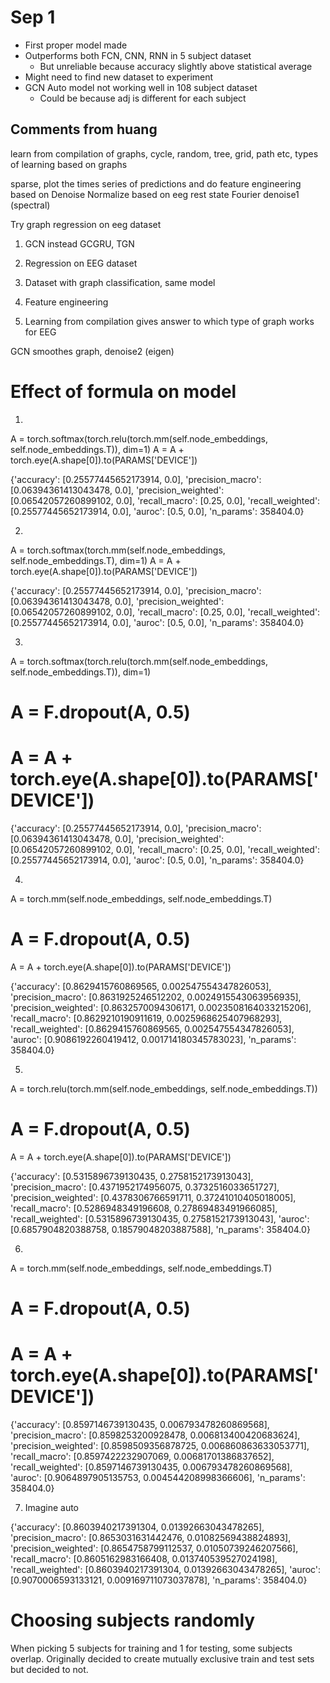 # Sep 1
 - First proper model made
 - Outperforms both FCN, CNN, RNN in 5 subject dataset
   - But unreliable because accuracy slightly above statistical average
 - Might need to find new dataset to experiment
 - GCN Auto model not working well in 108 subject dataset
   - Could be because adj is different for each subject



## Comments from huang
learn from compilation of graphs, cycle, random, tree, grid, path etc, types of learning based on graphs

sparse, plot the times series of predictions and do feature engineering based on
    Denoise 
    Normalize based on eeg rest state
    Fourier denoise1 (spectral)

Try graph regression on eeg dataset

1. GCN instead GCGRU, TGN
2. Regression on EEG dataset

3. Dataset with graph classification, same model 
4. Feature engineering
5. Learning from compilation gives answer to which type of graph works for EEG


GCN smoothes graph, denoise2 (eigen)

# Effect of formula on model
1.
A = torch.softmax(torch.relu(torch.mm(self.node_embeddings, self.node_embeddings.T)), dim=1)
A = A + torch.eye(A.shape[0]).to(PARAMS['DEVICE'])

{'accuracy': [0.25577445652173914, 0.0], 'precision_macro': [0.06394361413043478, 0.0], 'precision_weighted': [0.06542057260899102, 0.0], 'recall_macro': [0.25, 0.0], 'recall_weighted': [0.25577445652173914, 0.0], 'auroc': [0.5, 0.0], 'n_params': 358404.0}

2.
A = torch.softmax(torch.mm(self.node_embeddings, self.node_embeddings.T), dim=1)
A = A + torch.eye(A.shape[0]).to(PARAMS['DEVICE'])

{'accuracy': [0.25577445652173914, 0.0], 'precision_macro': [0.06394361413043478, 0.0], 'precision_weighted': [0.06542057260899102, 0.0], 'recall_macro': [0.25, 0.0], 'recall_weighted': [0.25577445652173914, 0.0], 'auroc': [0.5, 0.0], 'n_params': 358404.0}

3.
A = torch.softmax(torch.relu(torch.mm(self.node_embeddings, self.node_embeddings.T)), dim=1)
# A = F.dropout(A, 0.5)
# A = A + torch.eye(A.shape[0]).to(PARAMS['DEVICE'])
{'accuracy': [0.25577445652173914, 0.0], 'precision_macro': [0.06394361413043478, 0.0], 'precision_weighted': [0.06542057260899102, 0.0], 'recall_macro': [0.25, 0.0], 'recall_weighted': [0.25577445652173914, 0.0], 'auroc': [0.5, 0.0], 'n_params': 358404.0}

4.
A = torch.mm(self.node_embeddings, self.node_embeddings.T)
# A = F.dropout(A, 0.5)
A = A + torch.eye(A.shape[0]).to(PARAMS['DEVICE'])

{'accuracy': [0.8629415760869565, 0.002547554347826053], 'precision_macro': [0.8631925246512202, 0.0024915543063956935], 'precision_weighted': [0.8632570094306171, 0.0023508164033215206], 'recall_macro': [0.8629210190911619, 0.0025968625407968293], 'recall_weighted': [0.8629415760869565, 0.002547554347826053], 'auroc': [0.9086192260419412, 0.001714180345783023], 'n_params': 358404.0}

5. 
A = torch.relu(torch.mm(self.node_embeddings, self.node_embeddings.T))
# A = F.dropout(A, 0.5)
A = A + torch.eye(A.shape[0]).to(PARAMS['DEVICE'])

{'accuracy': [0.5315896739130435, 0.2758152173913043], 'precision_macro': [0.4371952174956075, 0.3732516033651727], 'precision_weighted': [0.4378306766591711, 0.37241010405018005], 'recall_macro': [0.5286948349196608, 0.27869483491966085], 'recall_weighted': [0.5315896739130435, 0.2758152173913043], 'auroc': [0.6857904820388758, 0.18579048203887588], 'n_params': 358404.0}

6. 
A = torch.mm(self.node_embeddings, self.node_embeddings.T)
# A = F.dropout(A, 0.5)
# A = A + torch.eye(A.shape[0]).to(PARAMS['DEVICE'])

{'accuracy': [0.8597146739130435, 0.006793478260869568], 'precision_macro': [0.8598253200928478, 0.006813400420683624], 'precision_weighted': [0.8598509356878725, 0.006860863633053771], 'recall_macro': [0.8597422232907069, 0.00681701386837652], 'recall_weighted': [0.8597146739130435, 0.006793478260869568], 'auroc': [0.9064897905135753, 0.004544208998366606], 'n_params': 358404.0}

7. Imagine auto

{'accuracy': [0.8603940217391304, 0.01392663043478265], 'precision_macro': [0.8653031631442476, 0.01082569438824893], 'precision_weighted': [0.8654758799112537, 0.01050739246207566], 'recall_macro': [0.8605162983166408, 0.013740539527024198], 'recall_weighted': [0.8603940217391304, 0.01392663043478265], 'auroc': [0.9070006593133121, 0.009169711073037878], 'n_params': 358404.0}



# Choosing subjects randomly
When picking 5 subjects for training and 1 for testing, some subjects overlap.
Originally decided to create mutually exclusive train and test sets but decided to not.